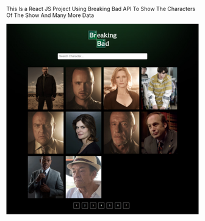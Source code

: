 This Is a React JS Project Using Breaking Bad API To Show The Characters Of The Show And Many More Data

<img src="./preview-image.png" raw=true style="margin-right: 10px;"/>